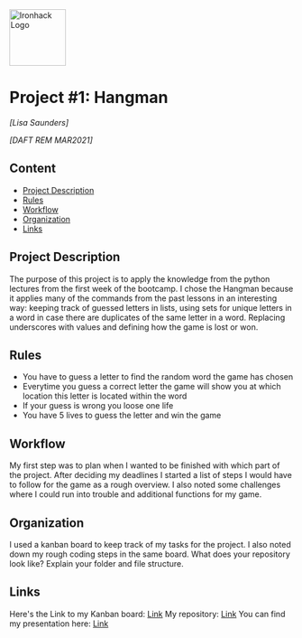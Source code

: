 <img src="https://bit.ly/2VnXWr2" alt="Ironhack Logo" width="100"/>

# Project #1: Hangman
*[Lisa Saunders]*

*[DAFT REM MAR2021]*

## Content
- [Project Description](#project-description)
- [Rules](#rules)
- [Workflow](#workflow)
- [Organization](#organization)
- [Links](#links)

## Project Description

The purpose of this project is to apply the knowledge from the python lectures from the first week of the bootcamp. I chose the Hangman because it applies many of the commands from the past lessons in an interesting way: keeping track of guessed letters in lists, using sets for unique letters in a word in case there are duplicates of the same letter in a word. Replacing underscores with values and defining how the game is lost or won.

## Rules

- You have to guess a letter to find the random word the game has chosen
- Everytime you guess a correct letter the game will show you at which location this letter is located within the word
- If your guess is wrong you loose one life
- You have 5 lives to guess the letter and win the game

## Workflow

My first step was to plan when I wanted to be finished with which part of the project. After deciding my deadlines I started
a list of steps I would have to follow for the game as a rough overview. I also noted some challenges where I could run into
trouble and additional functions for my game.

## Organization
I used a kanban board to keep track of my tasks for the project. I also noted down my rough coding steps in the same board. 
What does your repository look like? Explain your folder and file structure.

## Links

Here's the Link to my Kanban board: [Link](https://trello.com/invite/b/viWmMesQ/cc93d367b4a263b4194d6dc3ff709962/data-projects)
My repository: [Link](github.com)
You can find my presentation here: [Link](slides.com)
